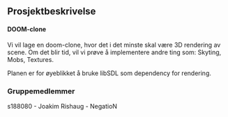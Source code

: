 ## Prosjektbeskrivelse

#### DOOM-clone

Vi vil lage en doom-clone, hvor det i det minste skal være 3D rendering av scene. 
Om det blir tid, vil vi prøve å implementere andre ting som: Skyting, Mobs, Textures.

Planen er for øyeblikket å bruke libSDL som dependency for rendering.

### Gruppemedlemmer

s188080 - Joakim Rishaug - NegatioN
